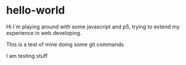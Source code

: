 # hello-world

Hi I´m playing around with some javascript and p5, trying to extend my experience in web developing.

This is a test of mine doing some git commands


I am testing stuff
